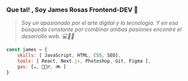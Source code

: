 ### Que tal! , Soy James Rosas Frontend-DEV 👋

> *Soy un apasionado por el arte digital y
> la tecnologia. Y en esa búsqueda constante 
> por combinar ambas pasiones encontré el
> desarrollo web. 💻🙌👾*

```js
const james = {
    skills: [ JavaScript, HTML, CSS, SEO],
    tools: [ React, Next.js, Photoshop, Git, Figma ],
    gas: [☕, 🏋🏽‍♂️, 🚲 ]
}
```

<!--
**jamesrosas/jamesrosas** is a ✨ _special_ ✨ repository because its `README.md` (this file) appears on your GitHub profile.

Here are some ideas to get you started:

- 🔭 I’m currently working on ...
- 🌱 I’m currently learning ...
- 👯 I’m looking to collaborate on ...
- 🤔 I’m looking for help with ...
- 💬 Ask me about ...
- 📫 How to reach me: ...
- 😄 Pronouns: ...
- ⚡ Fun fact: ...
-->
